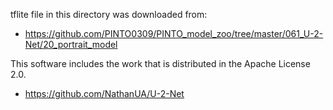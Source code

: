 tflite file in this directory was downloaded from:
- https://github.com/PINTO0309/PINTO_model_zoo/tree/master/061_U-2-Net/20_portrait_model

This software includes the work that is distributed in the Apache License 2.0.
- https://github.com/NathanUA/U-2-Net
